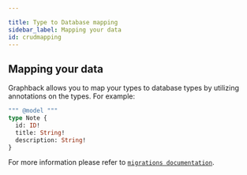 ```yaml
---

title: Type to Database mapping
sidebar_label: Mapping your data
id: crudmapping
---
```


## Mapping your data

Graphback allows you to map your types to database types by utilizing annotations on the types.
For example:

```graphql
""" @model """
type Note {
  id: ID!
  title: String!
  description: String!
}
```

For more information please refer to [`migrations documentation`](/docs/migrations).

